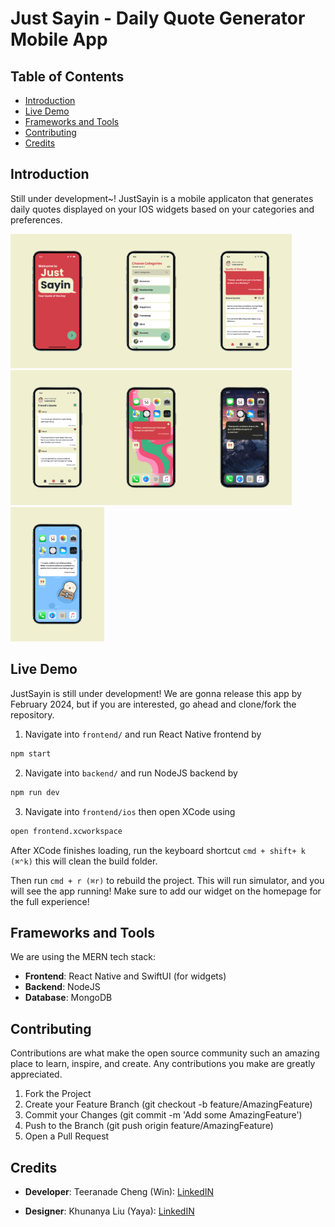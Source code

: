 # Just Sayin - Daily Quote Generator Mobile App

## Table of Contents

- [Introduction](#introduction)
- [Live Demo](#live-demo)
- [Frameworks and Tools](#frameworks-and-tools)
- [Contributing](#contributing)
- [Credits](#credits)

## Introduction

Still under development~! JustSayin is a mobile applicaton that generates daily quotes displayed on your IOS widgets based on your categories and preferences.

<img src="./promoteAssets/Frame.png" alt="Landing Page" width="150"/><img src="./promoteAssets/Frame2.png" alt="Category Page" width="150"/><img src="./promoteAssets/Frame3.png" alt="Home Page" width="150"/><img src="./promoteAssets/Frame4.png" alt="Friend Page" width="150"/><img src="./promoteAssets/Frame7.png" alt="Widget #1 Page" width="150"/><img src="./promoteAssets/Frame8.png" alt="Widget #2 Page" width="150"/><img src="./promoteAssets/Frame9.png" alt="Widget #3 Page" width="150"/>

## Live Demo

JustSayin is still under development! We are gonna release this app by February 2024, but if you are interested, go ahead and clone/fork the repository.

1. Navigate into `frontend/` and run React Native frontend by

```bash
npm start
```

2. Navigate into `backend/` and run NodeJS backend by

```bash
npm run dev
```

3. Navigate into `frontend/ios` then open XCode using

```bash
open frontend.xcworkspace
```

After XCode finishes loading, run the keyboard shortcut `cmd + shift+ k (⌘⌃k)` this will clean the build folder.

Then run `cmd + r (⌘r)` to rebuild the project. This will run simulator, and you will see the app running! Make sure to add our widget on the homepage for the full experience!

## Frameworks and Tools

We are using the MERN tech stack:

- **Frontend**: React Native and SwiftUI (for widgets)
- **Backend**: NodeJS
- **Database**: MongoDB

## Contributing

Contributions are what make the open source community such an amazing place to learn, inspire, and create. Any contributions you make are greatly appreciated.

1. Fork the Project
2. Create your Feature Branch (git checkout -b feature/AmazingFeature)
3. Commit your Changes (git commit -m 'Add some AmazingFeature')
4. Push to the Branch (git push origin feature/AmazingFeature)
5. Open a Pull Request

## Credits

- **Developer**: Teeranade Cheng (Win): <a href="https://www.linkedin.com/in/teeranade-cheng/" target = "_blank">LinkedIN</a>

- **Designer**: Khunanya Liu (Yaya): <a href="https://www.linkedin.com/in/khunanya-liu/" target = "_blank"> LinkedIN</a>
